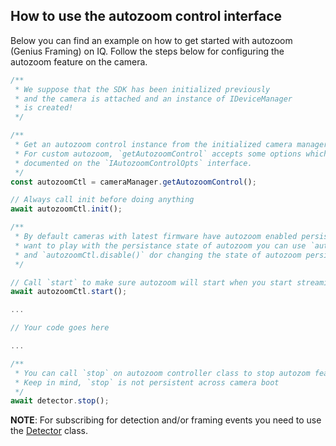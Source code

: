 ## How to use the autozoom control interface

Below you can find an example on how to get started with autozoom (Genius Framing) on IQ. Follow the steps below for configuring the autozoom feature on the camera.
```javascript
/**
 * We suppose that the SDK has been initialized previously
 * and the camera is attached and an instance of IDeviceManager
 * is created!
 */

/**
 * Get an autozoom control instance from the initialized camera manager.
 * For custom autozoom, `getAutozoomControl` accepts some options which are
 * documented on the `IAutozoomControlOpts` interface.
 */
const autozoomCtl = cameraManager.getAutozoomControl();

// Always call init before doing anything
await autozoomCtl.init();

/**
 * By default cameras with latest firmware have autozoom enabled persistently. If you
 * want to play with the persistance state of autozoom you can use `autozoomCtl.enable()`
 * and `autozoomCtl.disable()` dor changing the state of autozoom persistently.
 */

// Call `start` to make sure autozoom will start when you start streaming
await autozoomCtl.start();

...

// Your code goes here

...

/**
 * You can call `stop` on autozoom controller class to stop autozom feature.
 * Keep in mind, `stop` is not persistent across camera boot
 */
await detector.stop();
```
**NOTE**: For subscribing for detection and/or framing events you need to use the [Detector](http://developer.huddly.com/interfaces/IDetector.html) class.
